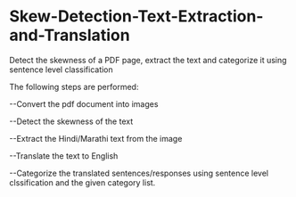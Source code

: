 # Skew-Detection-Text-Extraction-and-Translation
Detect the skewness of a PDF page, extract the text and categorize it using sentence level classification


The following steps are performed:

--Convert the pdf document into images

--Detect the skewness of the text

--Extract the Hindi/Marathi text from the image

--Translate the text to English

--Categorize the translated sentences/responses using sentence level clssification and the given category list.
